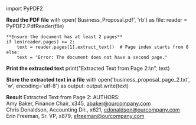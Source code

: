 import PyPDF2

**Read the PDF file**
with open('Business_Proposal.pdf', 'rb') as file:
reader = PyPDF2.PdfReader(file)

    **Ensure the document has at least 2 pages**
    if len(reader.pages) >= 2:
        text = reader.pages[1].extract_text()  # Page index starts from 0
    else:
        text = "Error: The document does not have a second page."

**Print the extracted text**
print("Extracted Text from Page 2:\n", text)

**Store the extracted text in a file**
with open('business_proposal_page_2.txt', 'w', encoding='utf-8') as output:
output.write(text)

**Result**
Extracted Text from Page 2:
AUTHORS:  
Amy Baker, Finance Chair, x345, abaker@ourcompany.com  
Chris Donaldson, Accounting Dir., x621, cdonaldson@ourcompany.com  
Erin Freeman, Sr. VP, x879, efreeman@ourcompany.com
